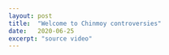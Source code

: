 ```yaml
---
layout: post
title:  "Welcome to Chinmoy controversies"
date:   2020-06-25
excerpt: "source video"
---
```

